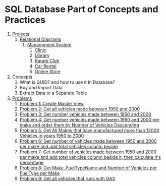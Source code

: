 # SQL Database Part of Concepts and Practices

1. [Projects](src/_1_projects)
    1. [Relational Diagrams](src/_1_projects/_1_1_relational_diagrams)
        1. [Management System](src/_1_projects/_1_1_relational_diagrams/_1_1_1_management_system)
            1. [Clinic](src/_1_projects/_1_1_relational_diagrams/_1_1_1_management_system/Clinic.mmd)
            2. [Library](src/_1_projects/_1_1_relational_diagrams/_1_1_1_management_system/Library.mmd)
            3. [Karate Club](src/_1_projects/_1_1_relational_diagrams/_1_1_1_management_system/KarateClub.mmd)
            4. [Car Rental](src/_1_projects/_1_1_relational_diagrams/_1_1_1_management_system/CarRental.mmd)
            5. [Online Store](src/_1_projects/_1_1_relational_diagrams/_1_1_1_management_system/OnlineStore.mmd)
2. Concepts
    1. What is GUID? and how to use it In Database?
    2. Buy and Import Data
    3. Extract Data to a Separate Table
3. [Problems](src/_2_problems)
    1. [Problem 1: Create Master View](src/_2_problems/_2_1_create_master_view)
    2. [Problem 2: Get all vehicles made between 1950 and 2000](src/_2_problems/_2_2_get_all_vehicles_made_between_1950_and_2000)
    3. [Problem 3: Get number vehicles made between 1950 and 2000](src/_2_problems/_2_3_get_number_vehicles_made_between_1950_and_2000)
    4. [Problem 4: Get number vehicles made between 1950 and 2000 per make and order them by Number of Vehicles Descending](src/_2_problems/_2_4_get_number_vehicles_made_between_1950_and_2000_per_make_and_order_them_by_number_of_vehicles_descending)
    5. [Problem 5: Get All Makes that have manufactured more than 12000 Vehicles in years 1950 to 2000](src/_2_problems/_2_5_get_all_makes_that_have_manufactured_more_than_12000_vehicles_in_years_1950_to_2000)
    6. [Problem 6: Get number of vehicles made between 1950 and 2000 per make and add total vehicles column beside](src/_2_problems/_2_6_get_number_of_vehicles_made_between_1950_and_2000_per_make_and_add_total_vehicles_column_beside)
    7. [Problem 7: Get number of vehicles made between 1950 and 2000 per make and add total vehicles column beside it, then calculate it's percentage](src/_2_problems/_2_7_get_number_of_vehicles_made_between_1950_and_2000_per_make_and_add_total_vehicles_column_beside_it_then_calculate_it_is_percentage)
    8. [Problem 8: Get Make, FuelTypeName and Number of Vehicles per FuelType per Make](src/_2_problems/_2_8_get_make_fuel_type_name_and_number_of_vehicles_per_fuel_type_per_make)
    9. [Problem 9: Get all vehicles that runs with GAS](src/_2_problems/_2_9_get_all_vehicles_that_runs_with_gas)
